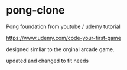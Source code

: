 # pong-clone
Pong foundation from youtube / udemy tutorial 

https://www.udemy.com/code-your-first-game

designed simliar to the orginal arcade game.

updated and changed to fit needs